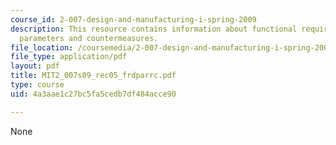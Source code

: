 ```yaml
---
course_id: 2-007-design-and-manufacturing-i-spring-2009
description: This resource contains information about functional requirements, design
  parameters and countermeasures.
file_location: /coursemedia/2-007-design-and-manufacturing-i-spring-2009/4a3aae1c27bc5fa5cedb7df484acce90_MIT2_007s09_rec05_frdparrc.pdf
file_type: application/pdf
layout: pdf
title: MIT2_007s09_rec05_frdparrc.pdf
type: course
uid: 4a3aae1c27bc5fa5cedb7df484acce90

---
```

None